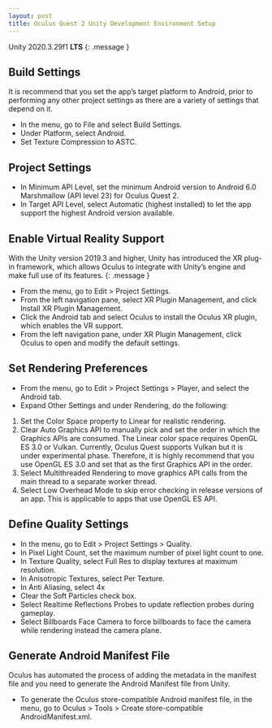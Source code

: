 ```yaml
---
layout: post
title: Oculus Quest 2 Unity Development Environment Setup
---
```


Unity 2020.3.29f1 **LTS** 
{: .message }

## Build Settings

It is recommend that you set the app’s target platform to Android, prior to performing any other project settings as there are a variety of settings that depend on it.

- In the menu, go to File and select Build Settings.
- Under Platform, select Android.
- Set Texture Compression to ASTC.

## Project Settings

- In Minimum API Level, set the minimum Android version to Android 6.0 Marshmallow (API level 23) for Oculus Quest 2.
-  In Target API Level, select Automatic (highest installed) to let the app support the highest Android version available.

## Enable Virtual Reality Support

With the Unity version 2019.3 and higher, Unity has introduced the XR plug-in framework, which allows Oculus to integrate with Unity’s engine and make full use of its features.
{: .message }

- From the menu, go to Edit > Project Settings.
- From the left navigation pane, select XR Plugin Management, and click Install XR Plugin Management.
- Click the Android tab and select Oculus to install the Oculus XR plugin, which enables the VR support.
- From the left navigation pane, under XR Plugin Management, click Oculus to open and modify the default settings.

## Set Rendering Preferences

- From the menu, go to Edit > Project Settings > Player, and select the Android tab.
- Expand Other Settings and under Rendering, do the following:
1. Set the Color Space property to Linear for realistic rendering.
2. Clear Auto Graphics API to manually pick and set the order in which the Graphics APIs are consumed. The Linear color space requires OpenGL ES 3.0 or Vulkan. Currently, Oculus Quest supports Vulkan but it is under experimental phase. Therefore, it is highly recommend that you use OpenGL ES 3.0 and set that as the first Graphics API in the order.
3. Select Multithreaded Rendering to move graphics API calls from the main thread to a separate worker thread.
4. Select Low Overhead Mode to skip error checking in release versions of an app. This is applicable to apps that use OpenGL ES API.

## Define Quality Settings
- In the menu, go to Edit > Project Settings > Quality.
- In Pixel Light Count, set the maximum number of pixel light count to one.
- In Texture Quality, select Full Res to display textures at maximum resolution.
- In Anisotropic Textures, select Per Texture.
- In Anti Aliasing, select 4x
- Clear the Soft Particles check box.
- Select Realtime Reflections Probes to update reflection probes during gameplay.
- Select Billboards Face Camera to force billboards to face the camera while rendering instead the camera plane.

## Generate Android Manifest File
Oculus has automated the process of adding the metadata in the manifest file and you need to generate the Android Manifest file from Unity.

- To generate the Oculus store-compatible Android manifest file, in the menu, go to Oculus > Tools > Create store-compatible AndroidManifest.xml.